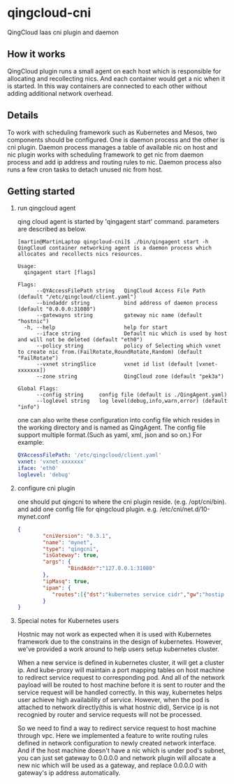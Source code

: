 # qingcloud-cni
QingCloud Iaas cni plugin and daemon

## How it works

QingCloud plugin runs a small agent on each host which is responsible for allocating and recollecting nics. And each container
would get a nic when it is started. In this way containers are connected to each other without adding additional network overhead.

## Details 

To work with scheduling framework such as Kubernetes and Mesos, two components should be configured. One is daemon process and the other is cni plugin.
Daemon process manages a table of available nic on host and nic plugin works with scheduling framework to get nic from daemon process
and add ip address and routing rules to nic. Daemon process also runs a few cron tasks to detach unused nic from host.


## Getting started

1. run qingcloud agent

    qing cloud agent is started by 'qingagent start' command. parameters are described as below.
    
    ```commandline
    [martin@MartinLaptop qingcloud-cni]$ ./bin/qingagent start -h
    QingCloud container networking agent is a daemon process which allocates and recollects nics resources.
    
    Usage:
      qingagent start [flags]
    
    Flags:
          --QYAccessFilePath string   QingCloud Access File Path (default "/etc/qingcloud/client.yaml")
          --bindaddr string           bind address of daemon process (default "0.0.0.0:31080")
          --gatewayns string          gateway nic name (default "hostnic")
      -h, --help                      help for start
          --iface string              Default nic which is used by host and will not be deleted (default "eth0")
          --policy string             policy of Selecting which vxnet to create nic from.(FailRotate,RoundRotate,Random) (default "FailRotate")
          --vxnet stringSlice         vxnet id list (default [vxnet-xxxxxxx])
          --zone string               QingCloud zone (default "pek3a")
    
    Global Flags:
          --config string     config file (default is ./QingAgent.yaml)
          --loglevel string   log level(debug,info,warn,error) (default "info")

    ```
    
    one can also write these configuration into config file which resides in the working directory and is named as QingAgent.
    The config file support multiple format.(Such as yaml, xml, json and so on.) For example:
    
    ```yaml
    QYAccessFilePath: '/etc/qingcloud/client.yaml'
    vxnet: 'vxnet-xxxxxxx'
    iface: 'eth0'
    loglevel: 'debug'
    ```

1. configure cni plugin

    one should put qingcni to where the cni plugin reside. (e.g. /opt/cni/bin). and add one config file for qingcloud plugin.
    e.g. /etc/cni/net.d/10-mynet.conf 
    ```json
    {
            "cniVersion": "0.3.1",
            "name": "mynet",
            "type": "qingcni",
            "isGateway": true,
            "args": {
                    "BindAddr":"127.0.0.1:31080"
            },
            "ipMasq": true,
            "ipam": {
               "routes":[{"dst":"kubernetes service cidr","gw":"hostip or 0.0.0.0"}]
            }
    }
    ```
    
3. Special notes for Kubernetes users
   
    Hostnic may not work as expected when it is used with Kubernetes framework due to the constrains in the design of kubernetes. However, we've provided a work around to help users setup kubernetes cluster.
    
    When a new service is defined in kubernetes cluster, it will get a cluster ip. And kube-proxy will maintain a port mapping tables on host machine to redirect service request to corresponding pod. And all of the network payload will be routed to host machine before it is sent to router and the service request will be handled correctly. In this way, kubernetes helps user achieve high availability of service. However, when the pod is attached to network directly(this is what hostnic did), Service ip is not recognied by router and service requests will not be processed.
    
    So we need to find a way to redirect service request to host machine through vpc. Here we implemented a feature to write routing rules defined in network configuration to newly created network interface. And if the host machine doesn't have a nic which is under pod's subnet, you can just set gateway to 0.0.0.0 and network plugin will allocate a new nic which will be used as a gateway, and replace 0.0.0.0 with gateway's ip address automatically.
